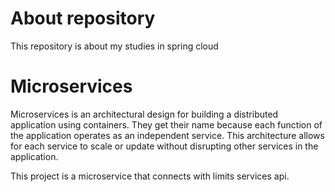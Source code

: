 # About repository

This repository is about my studies in spring cloud

# Microservices

Microservices is an architectural design for building a distributed
application using containers. They get their name because each function of
the application operates as an independent service.
This architecture allows for each service to scale or update 
without disrupting other services in the application.

This project is a microservice that connects with limits services api.